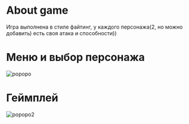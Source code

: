 # About game
Игра выполнена в стиле файтинг, у каждого персонажа(2, но можно добавить) есть своя атака и способности))
# Меню и выбор персонажа
![popopo](https://github.com/smagoll/popopo/assets/68508178/b741da31-b02f-4b96-8b35-4639cc148e73)
# Геймплей
![popopo2](https://github.com/smagoll/popopo/assets/68508178/650ae1a6-e5e1-4152-84de-34d09532e57a)
